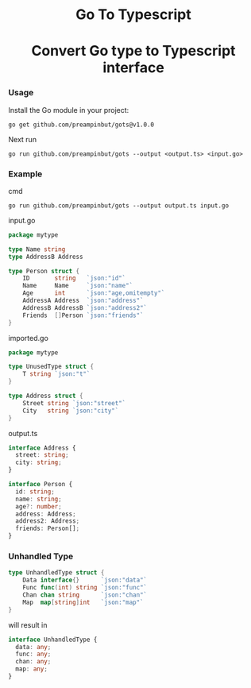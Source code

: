 <div align="center">
    <h1>Go To Typescript</h1>
    <h1>Convert Go type to Typescript interface</h1>
</div>

### Usage

Install the Go module in your project:
```
go get github.com/preampinbut/gots@v1.0.0
```

Next run
```
go run github.com/preampinbut/gots --output <output.ts> <input.go>
```

### Example

cmd
```
go run github.com/preampinbut/gots --output output.ts input.go
```

input.go
```go
package mytype

type Name string
type AddressB Address

type Person struct {
	ID       string   `json:"id"`
	Name     Name     `json:"name"`
	Age      int      `json:"age,omitempty"`
	AddressA Address  `json:"address"`
	AddressB AddressB `json:"address2"`
	Friends  []Person `json:"friends"`
}
```

imported.go
```go
package mytype

type UnusedType struct {
	T string `json:"t"`
}

type Address struct {
	Street string `json:"street"`
	City   string `json:"city"`
}
```

output.ts
```typescript
interface Address {
  street: string;
  city: string;
}

interface Person {
  id: string;
  name: string;
  age?: number;
  address: Address;
  address2: Address;
  friends: Person[];
}
```

### Unhandled Type

```go
type UnhandledType struct {
	Data interface{}      `json:"data"`
	Func func(int) string `json:"func"`
	Chan chan string      `json:"chan"`
	Map  map[string]int   `json:"map"`
}
```

will result in
```typescript
interface UnhandledType {
  data: any;
  func: any;
  chan: any;
  map: any;
}
```
